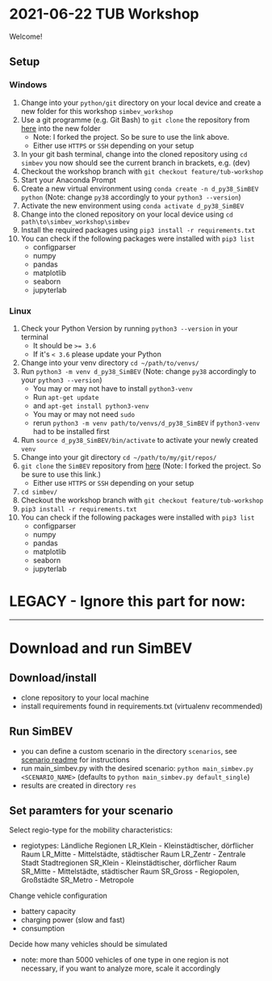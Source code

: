 # 2021-06-22 TUB Workshop

Welcome!

## Setup

### Windows

1. Change into your `python/git` directory on your local device and create a new folder for this workshop `simbev_workshop`
2. Use a git programme (e.g. Git Bash) to `git clone` the repository from [here](https://github.com/RLI-Workshops/simbev) into the new folder
    - Note: I forked the project. So be sure to use the link above.
    - Either use `HTTPS` or `SSH` depending on your setup
3. In your git bash terminal, change into the cloned repository using `cd simbev` you now should see the current branch in brackets, e.g. (dev)
4. Checkout the workshop branch with `git checkout feature/tub-workshop`
5. Start your Anaconda Prompt
6. Create a new virtual environment using `conda create -n d_py38_SimBEV python` (Note: change `py38` accordingly to your `python3 --version`)
7. Activate the new environment using `conda activate d_py38_SimBEV`
8. Change into the cloned repository on your local device using `cd path\to\simbev_workshop\simbev`
9. Install the required packages using `pip3 install -r requirements.txt`
10. You can check if the following packages were installed with `pip3 list`
    - configparser
    - numpy
    - pandas
    - matplotlib
    - seaborn
    - jupyterlab

### Linux

1. Check your Python Version by running `python3 --version` in your terminal
    - It should be `>= 3.6`
    - If it's `< 3.6` please update your Python
2. Change into your venv directory `cd ~/path/to/venvs/`
3. Run `python3 -m venv d_py38_SimBEV` (Note: change `py38` accordingly to your `python3 --version`)
    - You may or may not have to install `python3-venv`
    - Run `apt-get update`
    - and `apt-get install python3-venv`
    - You may or may not need `sudo`
    - rerun `python3 -m venv path/to/venvs/d_py38_SimBEV` if `python3-venv` had to be installed first
4. Run `source d_py38_SimBEV/bin/activate` to activate your newly created `venv`
5. Change into your git directory `cd ~/path/to/my/git/repos/`
6. `git clone` the `SimBEV` repository from [here](https://github.com/RLI-Workshops/simbev) (Note: I forked the project. So be sure to use this link.)
    - Either use `HTTPS` or `SSH` depending on your setup
7. `cd simbev/`
8. Checkout the workshop branch with `git checkout feature/tub-workshop`
9. `pip3 install -r requirements.txt`
10. You can check if the following packages were installed with `pip3 list`
    - configparser
    - numpy
    - pandas
    - matplotlib
    - seaborn
    - jupyterlab


# LEGACY - Ignore this part for now:
------------------------------------
# Download and run SimBEV

## Download/install

- clone repository to your local machine
- install requirements found in requirements.txt (virtualenv recommended)

## Run SimBEV

- you can define a custom scenario in the directory `scenarios`, see [scenario readme](./simbev/scenarios/README.md) for instructions
- run main_simbev.py with the desired scenario: `python main_simbev.py <SCENARIO_NAME>` (defaults to `python main_simbev.py default_single`)
- results are created in directory `res`

## Set paramters for your scenario

Select regio-type for the mobility characteristics:
- regiotypes:
Ländliche Regionen
LR_Klein - Kleinstädtischer, dörflicher Raum
LR_Mitte - Mittelstädte, städtischer Raum
LR_Zentr - Zentrale Stadt
Stadtregionen
SR_Klein - Kleinstädtischer, dörflicher Raum
SR_Mitte - Mittelstädte, städtischer Raum
SR_Gross - Regiopolen, Großstädte
SR_Metro - Metropole

Change vehicle configuration
- battery capacity
- charging power (slow and fast)
- consumption

Decide how many vehicles should be simulated
- note: more than 5000 vehicles of one type in one region is not necessary, if you want to analyze more, scale it accordingly


